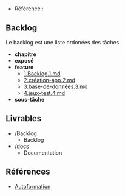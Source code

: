 #  

- Référence :   

 

## Backlog 

Le backlog est une liste ordonées des tâches 

- **chapitre** 
- **exposé** 
- **feature** 
  - [1.Backlog.1.md](./Backlog/feature/1.Backlog.1.md) 
  - [2.création-app.2.md](./Backlog/feature/2.création-app.2.md) 
  - [3.base-de-données.3.md](./Backlog/feature/3.base-de-données.3.md) 
  - [4.jeux-test.4.md](./Backlog/feature/4.jeux-test.4.md) 
- **sous-tâche** 
## Livrables 

 

- /Backlog 
  - Backlog 
- /docs 
  - Documentation 
## Références 

 

- [Autoformation](#) 

